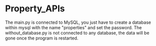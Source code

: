# Property_APIs
The main.py is connected to MySQL, you just have to create a database within mysql with the name "properties" and set the password.
The without_database.py is not connected to any database, the data will be gone once the program is restarted.
